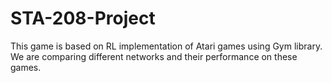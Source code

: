 # STA-208-Project
This game is based on RL implementation of Atari games using Gym library. We are comparing different networks and their performance on these games.
